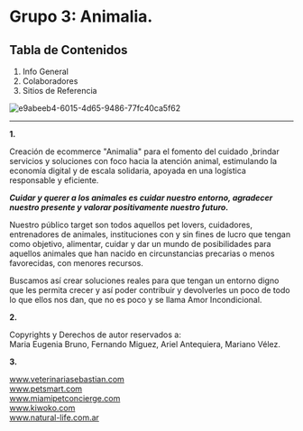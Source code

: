 # Grupo 3: Animalia.

## Tabla de Contenidos
1. Info General  
2. Colaboradores  
3. Sitios de Referencia  
  
![e9abeeb4-6015-4d65-9486-77fc40ca5f62](https://user-images.githubusercontent.com/100479971/164115117-5990176e-ac1e-4db5-927b-f222dafb2893.jpg)
  
  ---  
    
**1.**  

Creación de ecommerce "Animalia" para el fomento del cuidado ,brindar servicios y soluciones con foco hacia la atención animal, estimulando la economía digital y de escala solidaria, apoyada en una logística responsable y eficiente.


***Cuidar y querer a los animales es cuidar nuestro entorno, agradecer nuestro presente y valorar positivamente nuestro futuro.***



Nuestro público target son todos aquellos pet lovers, cuidadores, entrenadores de animales, instituciones con y sin fines de lucro que tengan como objetivo, alimentar, cuidar y dar un mundo de posibilidades para aquellos animales que han nacido en circunstancias precarias o menos favorecidas, con menores recursos.

Buscamos así crear soluciones reales para que tengan un entorno digno que les permita crecer y así poder contribuir y devolverles un poco de todo lo que ellos nos dan, que no es poco y se llama Amor Incondicional.  
  
  
**2.**  
  
Copyrights y Derechos de autor reservados a:  
Maria Eugenia Bruno, Fernando Miguez, Ariel Antequiera, Mariano Vélez.

  
**3.**  
  
www.veterinariasebastian.com  
www.petsmart.com  
www.miamipetconcierge.com  
www.kiwoko.com  
www.natural-life.com.ar  

